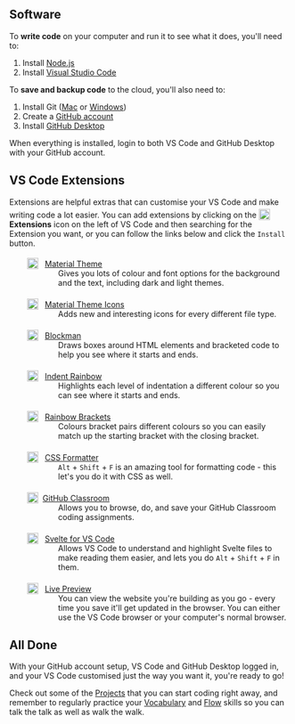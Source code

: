 <script>
  import Hero from '$lib/Hero.svelte'
  import Box from '$lib/Box.svelte.md'
</script>

<Hero title="Setup" subtitle="Get everything setup just the way you like" />

<section class="content section">

## Software

<Box title="Write">

To **write code** on your computer and run it to see what it does, you'll need to:

 1. Install [Node.js](https://nodejs.org/)
 1. Install [Visual Studio Code](https://code.visualstudio.com/)

</Box>

<Box title="Save">

To **save and backup code** to the cloud, you'll also need to:

 1. Install Git ([Mac](https://sourceforge.net/projects/git-osx-installer/) or [Windows](https://git-scm.com/download/win))
 1. Create a [GitHub account](https://github.com/)
 1. Install [GitHub Desktop](https://desktop.github.com/)

</Box>

When everything is installed, login to both VS Code and GitHub Desktop with your GitHub account.

## VS Code Extensions

Extensions are helpful extras that can customise your VS Code and make writing code a lot easier. You can add extensions by clicking on the ![Extensions icon](/images/vs-code-extensions.png) **Extensions** icon on the left of VS Code and then searching for the Extension you want, or you can follow the links below and click the `Install` button.

<Box title="Look and Feel">

- ![Material Theme icon](https://equinusocio.gallerycdn.vsassets.io/extensions/equinusocio/vsc-material-theme/33.2.2/1615830724784/Microsoft.VisualStudio.Services.Icons.Default) [Material Theme](https://marketplace.visualstudio.com/items?itemName=Equinusocio.vsc-material-theme)
  - Gives you lots of colour and font options for the background and the text, including dark and light themes.

- ![Material Theme Icons icon](https://equinusocio.gallerycdn.vsassets.io/extensions/equinusocio/vsc-material-theme-icons/2.2.1/1633451317132/Microsoft.VisualStudio.Services.Icons.Default) [Material Theme Icons](https://marketplace.visualstudio.com/items?itemName=Equinusocio.vsc-material-theme-icons)
  - Adds new and interesting icons for every different file type.

</Box>

<Box title="Reading Code">

- ![Blockman icon](https://leodevbro.gallerycdn.vsassets.io/extensions/leodevbro/blockman/1.3.3/1637003744468/Microsoft.VisualStudio.Services.Icons.Default) [Blockman](https://marketplace.visualstudio.com/items?itemName=leodevbro.blockman)
  - Draws boxes around HTML elements and bracketed code to help you see where it starts and ends.

- ![Indent Rainbow icon](https://oderwat.gallerycdn.vsassets.io/extensions/oderwat/indent-rainbow/8.2.2/1635112982953/Microsoft.VisualStudio.Services.Icons.Default) [Indent Rainbow](https://marketplace.visualstudio.com/items?itemName=oderwat.indent-rainbow)
  - Highlights each level of indentation a different colour so you can see where it starts and ends.

- ![Rainbow Brackets icon](https://2gua.gallerycdn.vsassets.io/extensions/2gua/rainbow-brackets/0.0.6/1474455607820/Microsoft.VisualStudio.Services.Icons.Default) [Rainbow Brackets](https://marketplace.visualstudio.com/items?itemName=2gua.rainbow-brackets)
  - Colours bracket pairs different colours so you can easily match up the starting bracket with the closing bracket.

- ![CSS Formatter icon](https://cdn.vsassets.io/v/M195_20211109.3/_content/Header/default_icon_128.png) [CSS Formatter](https://marketplace.visualstudio.com/items?itemName=aeschli.vscode-css-formatter)
  - `Alt` + `Shift` + `F` is an amazing tool for formatting code - this let's you do it with CSS as well.

- ![GitHub Classroom icon](https://github.gallerycdn.vsassets.io/extensions/github/classroom/0.0.3/1629390767662/Microsoft.VisualStudio.Services.Icons.Default)[GitHub Classroom](https://marketplace.visualstudio.com/items?itemName=GitHub.classroom)
  - Allows you to browse, do, and save your GitHub Classroom coding assignments.

- ![Svelte for VS Code icon](https://svelte.gallerycdn.vsassets.io/extensions/svelte/svelte-vscode/105.5.3/1637157536523/Microsoft.VisualStudio.Services.Icons.Default) [Svelte for VS Code](https://marketplace.visualstudio.com/items?itemName=svelte.svelte-vscode)
  - Allows VS Code to understand and highlight Svelte files to make reading them easier, and lets you do `Alt` + `Shift` + `F` in them.

</Box>

<Box title="Running Code">

- ![Live Preview icon](https://ms-vscode.gallerycdn.vsassets.io/extensions/ms-vscode/live-server/0.2.11/1638450464864/Microsoft.VisualStudio.Services.Icons.Default) [Live Preview](https://marketplace.visualstudio.com/items?itemName=ms-vscode.live-server)
  - You can view the website you're building as you go - every time you save it'll get updated in the browser. You can either use the VS Code browser or your computer's normal browser.

</Box>

<!--

- Profile Switcher
  - Create different profiles for everyday coding and teaching.

### Testing

- [Live Server](https://marketplace.visualstudio.com/items?itemName=ritwickdey.LiveServer)
- [Jest](https://marketplace.visualstudio.com/items?itemName=Orta.vscode-jest)
- [Wallaby](https://marketplace.visualstudio.com/items?itemName=WallabyJs.wallaby-vscode)
 
-->

## All Done

With your GitHub account setup, VS Code and GitHub Desktop logged in, and your VS Code customised just the way you want it, you're ready to go!

Check out some of the [Projects](/code/projects) that you can start coding right away, and remember to regularly practice your [Vocabulary](/code/vocabulary) and [Flow](/code/flow) skills so you can talk the talk as well as walk the walk.

</section>

<style>
  img {
    position: relative;
    height: 1.25rem;
    top: 0.25rem;
  }

  ul {
    list-style-type: none;
    margin-left: 0;
  }

  ul img {
    margin-left: 0.5rem;
    margin-right: 0.5rem;
  }

  ul li {
    margin-bottom: 1rem;
  }

  ul p {
    margin-bottom: 0;
  }

  ul ul {
    margin-top: 0;
    margin-left: 2.5rem;
    list-style-type: none;
  }
</style>
